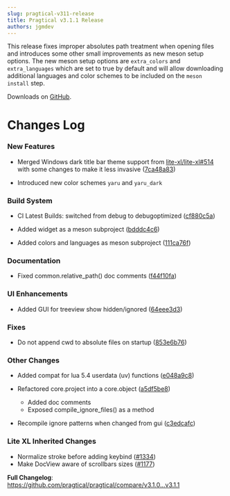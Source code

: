 ```yaml
---
slug: pragtical-v311-release
title: Pragtical v3.1.1 Release
authors: jgmdev
---
```


This release fixes improper absolutes path treatment when opening files and
introduces some other small improvements as new meson setup options.
The new meson setup options are `extra_colors` and `extra_languages` which are
set to true by default and will allow downloading additional languages and
color schemes to be included on the `meson install` step.

Downloads on [GitHub](https://github.com/pragtical/pragtical/releases/tag/v3.1.1).

# Changes Log

### New Features

* Merged Windows dark title bar theme support from [lite-xl/lite-xl#514](https://github.com/lite-xl/lite-xl/pull/514) with some changes to make it less invasive ([7ca48a83](https://github.com/pragtical/pragtical/commit/7ca48a8342496fe153edaada2f0f04002d52fb78))

* Introduced new color schemes `yaru` and `yaru_dark`

### Build System

* CI Latest Builds: switched from debug to debugoptimized ([cf880c5a](https://github.com/pragtical/pragtical/commit/cf880c5ad6a99523a1ff1ac1259e2b5f0dccbb1a))

* Added widget as a meson subproject ([bdddc4c6](https://github.com/pragtical/pragtical/commit/bdddc4c6385bf6a2be9e3684e0bdfc6cb807dd99))

* Added colors and languages as meson subproject ([111ca76f](https://github.com/pragtical/pragtical/commit/111ca76f925bafdd88f15f874caf8c84037fcf02))

### Documentation

* Fixed common.relative_path() doc comments ([f44f10fa](https://github.com/pragtical/pragtical/commit/f44f10fa3aa08573b0e0d9866c97f84a9559717d))

### UI Enhancements

* Added GUI for treeview show hidden/ignored ([64eee3d3](https://github.com/pragtical/pragtical/commit/64eee3d38d766aa28ecc5c60b01bb6cb85cdffb0))

### Fixes

* Do not append cwd to absolute files on startup ([853e6b76](https://github.com/pragtical/pragtical/commit/853e6b7600b06c2560c67f94832921762650d8aa))

### Other Changes

* Added compat for lua 5.4 userdata (uv) functions ([e048a9c8](https://github.com/pragtical/pragtical/commit/e048a9c839ce8c0646d4ee6e435149c63a176a2b))

* Refactored core.project into a core.object ([a5df5be8](https://github.com/pragtical/pragtical/commit/a5df5be84ff31af8125fdf4bd1ce4fab2162e280))
  - Added doc comments
  - Exposed compile_ignore_files() as a method

* Recompile ignore patterns when changed from gui ([c3edcafc](https://github.com/pragtical/pragtical/commit/c3edcafc595db7787c98e2260502b5d40a231121))

### Lite XL Inherited Changes

* Normalize stroke before adding keybind ([#1334](https://github.com/lite-xl/lite-xl/pull/1334))
* Make DocView aware of scrollbars sizes ([#1177](https://github.com/lite-xl/lite-xl/pull/1177))

**Full Changelog**: https://github.com/pragtical/pragtical/compare/v3.1.0...v3.1.1

